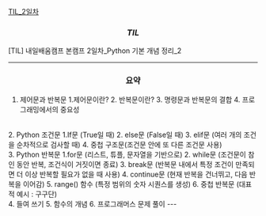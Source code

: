 [TIL_2일차](https://bmk0703.tistory.com/12)
### <center> *TIL* </center>
[TIL] 내일배움캠프 본캠프 2일차_Python 기본 개념 정리_2

---
### <center>**요약**
1. 제어문과 반복문
    1.제어문이란?
    2. 반복문이란?
    3. 명령문과 반복문의 결합
    4. 프로그래밍에서의 중요성
<br>
2. Python 조건문
    1.If문 (True일 때)
    2. else문 (False일 때)
    3. elif문 (여러 개의 조건을 순차적으로 검사할 때)
    4. 중첩 구조문(조건문 안에 또 다른 조건문 사용)
<br>
3. Python 반복문
    1.for문 (리스트, 튜플, 문자열을 기반으로)
    2. while문 (조건문이 참인 동안 반복, 조건식이 거짓이면 종료)
    3. break문 (반복문 내에서 특정 조건이 만족되면 더 이상 반복할 필요가 없을 때 사용)
    4. continue문 (현재 반복을 건너뛰고, 다음 반복을 이어감)
    5. range() 함수 (특정 범위의 숫자 시퀀스를 생성)
    6. 중첩 반복문 (대표적 예시 : 구구단)
<br>
4. 들여 쓰기
5. 함수의 개념
6. 프로그래머스 문제 풀이
---

